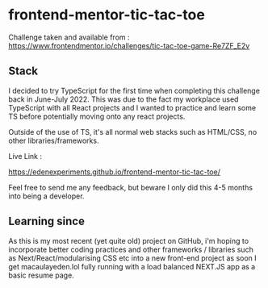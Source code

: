 # frontend-mentor-tic-tac-toe

Challenge taken and available from : https://www.frontendmentor.io/challenges/tic-tac-toe-game-Re7ZF_E2v

## Stack

I decided to try TypeScript for the first time when completing this challenge back in June-July 2022.
This was due to the fact my workplace used TypeScript with all React projects and I wanted to practice
and learn some TS before potentially moving onto any react projects.

Outside of the use of TS, it's all normal web stacks such as HTML/CSS, no other libraries/frameworks. 

Live Link :

https://edenexperiments.github.io/frontend-mentor-tic-tac-toe/

Feel free to send me any feedback, but beware I only did this 4-5 months into being a developer.

## Learning since

As this is my most recent (yet quite old) project on GitHub, i'm hoping to incorporate better coding practices
and other frameworks / libraries such as Next/React/modularising CSS etc into a new front-end project as soon
I get macaulayeden.lol fully running with a load balanced NEXT.JS app as a basic resume page.
